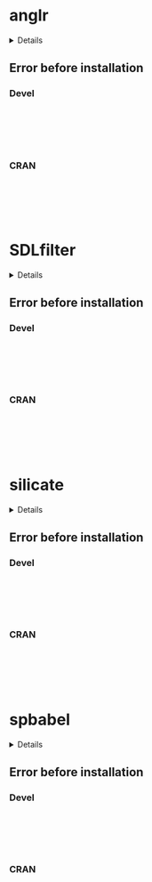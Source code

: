 # anglr

<details>

* Version: 
* Source code: ???
* URL: https://github.com/Trackage/trip
* BugReports: https://github.com/Trackage/trip/issues
* Number of recursive dependencies: 0

Run `revdep_details(,"")` for more info

</details>

## Error before installation

### Devel

```






```
### CRAN

```






```
# SDLfilter

<details>

* Version: 
* Source code: ???
* URL: https://github.com/Trackage/trip
* BugReports: https://github.com/Trackage/trip/issues
* Number of recursive dependencies: 0

Run `revdep_details(,"")` for more info

</details>

## Error before installation

### Devel

```






```
### CRAN

```






```
# silicate

<details>

* Version: 
* Source code: ???
* URL: https://github.com/Trackage/trip
* BugReports: https://github.com/Trackage/trip/issues
* Number of recursive dependencies: 0

Run `revdep_details(,"")` for more info

</details>

## Error before installation

### Devel

```






```
### CRAN

```






```
# spbabel

<details>

* Version: 
* Source code: ???
* URL: https://github.com/Trackage/trip
* BugReports: https://github.com/Trackage/trip/issues
* Number of recursive dependencies: 0

Run `revdep_details(,"")` for more info

</details>

## Error before installation

### Devel

```






```
### CRAN

```






```
